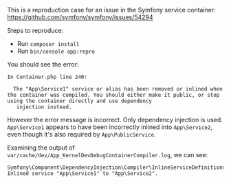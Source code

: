 This is a reproduction case for an issue in the Symfony service container: https://github.com/symfony/symfony/issues/54294

Steps to reproduce:

* Run `composer install`
* Run `bin/console app:repro`

You should see the error:

```
In Container.php line 240:

  The "App\Service1" service or alias has been removed or inlined when the container was compiled. You should either make it public, or stop using the container directly and use dependency
   injection instead.
```

However the error message is incorrect. Only dependency injection is used. `App\Service1` appears to have been incorrectly inlined into `App\Service2`, even though it's also required by `App\PublicService`.

Examining the output of `var/cache/dev/App_KernelDevDebugContainerCompiler.log`, we can see:

```
Symfony\Component\DependencyInjection\Compiler\InlineServiceDefinitionsPass: Inlined service "App\Service1" to "App\Service2".
```
